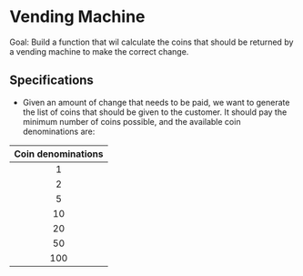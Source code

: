 # Vending Machine

Goal: Build a function that wil calculate the coins that should be returned by a vending machine to make the correct change.

## Specifications

- Given an amount of change that needs to be paid, we want to generate the list of coins that should be given to the customer. It should pay the minimum number of coins possible, and the available coin denominations are:

|Coin denominations|
|:----------------:|
| 1 |
| 2 |
| 5 |
| 10 |
| 20 |
| 50 |
| 100|
